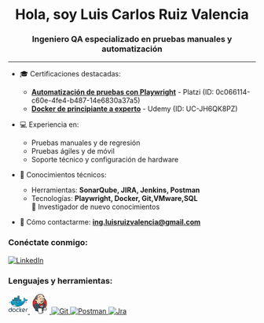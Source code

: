 <h1 align="center">Hola, soy Luis Carlos Ruiz Valencia</h1>
<h3 align="center">Ingeniero QA especializado en pruebas manuales y automatización</h3>

<hr />

- 🎓 Certificaciones destacadas:  
  - <a href="https://platzi.com/p/ing.luisruizvalencia/curso/5679-playwright/diploma/detalle/" target="_blank"><strong>Automatización de pruebas con Playwright</strong></a> - Platzi (ID: 0c066114-c60e-4fe4-b487-14e6830a37a5) 
  - <a href="https://www.udemy.com/certificate/UC-JH6QK8PZ/" target="_blank"><strong>Docker de principiante a experto</strong></a> - Udemy (ID: UC-JH6QK8PZ) 

- 💻 Experiencia en:  
  - Pruebas manuales y de regresión  
  - Pruebas ágiles y de móvil  
  - Soporte técnico y configuración de hardware  

- 🌟 Conocimientos técnicos:  
  - Herramientas: **SonarQube, JIRA, Jenkins, Postman**  
  - Tecnologías: **Playwright, Docker, Git,VMware,SQL**  
 🌱 Investigador de nuevo conocimientos
 
- 💬 Cómo contactarme: **ing.luisruizvalencia@gmail.com**

<h3 align="left">Conéctate conmigo:</h3>
<p align="left">
  <a href="https://linkedin.com/in/tu-enlace-linkedin" target="_blank">
    <img align="center" src="https://raw.githubusercontent.com/rahuldkjain/github-profile-readme-generator/master/src/images/icons/Social/linked-in-alt.svg" alt="LinkedIn" height="30" width="40" />
  </a>
</p>

<h3 align="left">Lenguajes y herramientas:</h3>
<p align="left">
  <a href="https://www.docker.com/" target="_blank" rel="noreferrer">
    <img src="https://raw.githubusercontent.com/devicons/devicon/master/icons/docker/docker-original-wordmark.svg" alt="Docker" width="40" height="40"/>
  </a>
  <a href="https://www.jenkins.io/" target="_blank" rel="noreferrer">
    <img src="https://raw.githubusercontent.com/devicons/devicon/master/icons/jenkins/jenkins-original.svg" alt="Jenkins" width="40" height="40"/>
  </a>
  <a href="https://git-scm.com/" target="_blank" rel="noreferrer">
    <img src="https://www.vectorlogo.zone/logos/git-scm/git-scm-icon.svg" alt="Git" width="40" height="40"/>
  </a>
  <a href="https://www.postman.com/" target="_blank" rel="noreferrer">
    <img src="https://www.vectorlogo.zone/logos/getpostman/getpostman-icon.svg" alt="Postman" width="40" height="40"/>
  </a>
  <a href="https://www.atlassian.com/" target="_blank" rel="noreferrer">
    <img src="https://www.vectorlogo.zone/logos/atlassian_jira/atlassian_jira-icon.svg" alt="Jra" width="40" height="40"/>
    
  </a>
</p>















